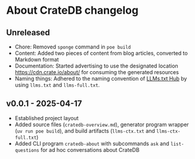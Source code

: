 # About CrateDB changelog

## Unreleased
- Chore: Removed `sponge` command in `poe build`
- Content: Added two pieces of content from blog articles, converted to Markdown format
- Documentation: Started advertising to use the designated location
  https://cdn.crate.io/about/ for consuming the generated resources
- Naming things: Adhered to the naming convention of [LLMs.txt Hub]
  by using `llms.txt` and `llms-full.txt`.

## v0.0.1 - 2025-04-17
- Established project layout
- Added source files (`cratedb-overview.md`), generator program wrapper
  (`uv run poe build`), and build artifacts (`llms-ctx.txt` and `llms-ctx-full.txt`)
- Added CLI program `cratedb-about` with subcommands `ask` and `list-questions`
  for ad hoc conversations about CrateDB


[LLMs.txt Hub]: https://llmtxt.dev/hub
